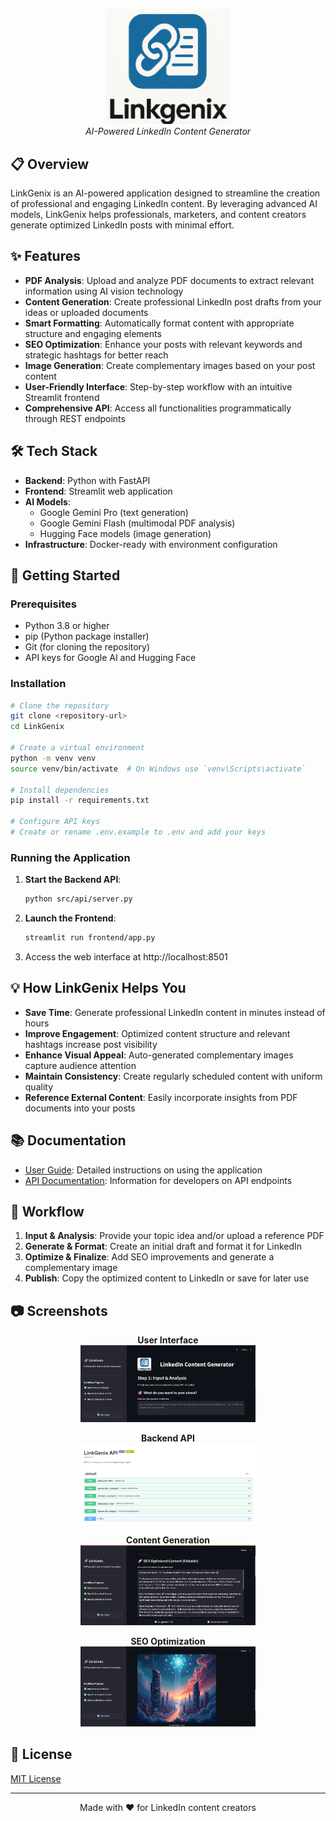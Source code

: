 <p align="center">
  <img src="src/assets/logo.png" alt="LinkGenix Logo" width="200"/>
  <br>
  <em>AI-Powered LinkedIn Content Generator</em>
</p>

## 📋 Overview

LinkGenix is an AI-powered application designed to streamline the creation of professional and engaging LinkedIn content. By leveraging advanced AI models, LinkGenix helps professionals, marketers, and content creators generate optimized LinkedIn posts with minimal effort.

## ✨ Features

- **PDF Analysis**: Upload and analyze PDF documents to extract relevant information using AI vision technology
- **Content Generation**: Create professional LinkedIn post drafts from your ideas or uploaded documents
- **Smart Formatting**: Automatically format content with appropriate structure and engaging elements
- **SEO Optimization**: Enhance your posts with relevant keywords and strategic hashtags for better reach
- **Image Generation**: Create complementary images based on your post content
- **User-Friendly Interface**: Step-by-step workflow with an intuitive Streamlit frontend
- **Comprehensive API**: Access all functionalities programmatically through REST endpoints

## 🛠️ Tech Stack

- **Backend**: Python with FastAPI
- **Frontend**: Streamlit web application
- **AI Models**:
  - Google Gemini Pro (text generation)
  - Google Gemini Flash (multimodal PDF analysis)
  - Hugging Face models (image generation)
- **Infrastructure**: Docker-ready with environment configuration

## 🚀 Getting Started

### Prerequisites

- Python 3.8 or higher
- pip (Python package installer)
- Git (for cloning the repository)
- API keys for Google AI and Hugging Face

### Installation

```bash
# Clone the repository
git clone <repository-url>
cd LinkGenix

# Create a virtual environment
python -m venv venv
source venv/bin/activate  # On Windows use `venv\Scripts\activate`

# Install dependencies
pip install -r requirements.txt

# Configure API keys
# Create or rename .env.example to .env and add your keys
```

### Running the Application

1. **Start the Backend API**:
   ```bash
   python src/api/server.py
   ```

2. **Launch the Frontend**:
   ```bash
   streamlit run frontend/app.py
   ```

3. Access the web interface at http://localhost:8501

## 💡 How LinkGenix Helps You

- **Save Time**: Generate professional LinkedIn content in minutes instead of hours
- **Improve Engagement**: Optimized content structure and relevant hashtags increase post visibility
- **Enhance Visual Appeal**: Auto-generated complementary images capture audience attention
- **Maintain Consistency**: Create regularly scheduled content with uniform quality
- **Reference External Content**: Easily incorporate insights from PDF documents into your posts

## 📚 Documentation

- [User Guide](docs/user_guide.md): Detailed instructions on using the application
- [API Documentation](docs/api_docs.md): Information for developers on API endpoints

## 📝 Workflow

1. **Input & Analysis**: Provide your topic idea and/or upload a reference PDF
2. **Generate & Format**: Create an initial draft and format it for LinkedIn
3. **Optimize & Finalize**: Add SEO improvements and generate a complementary image
4. **Publish**: Copy the optimized content to LinkedIn or save for later use

## 📷 Screenshots


<p align="center">
  <strong>User Interface</strong><br>
  <img src="ss\frontend.png" alt="LinkGenix User Interface" width="280"/>
</p>

<p align="center">
  <strong>Backend API</strong><br>
  <img src="ss\backend.png" alt="API Server Dashboard" width="280"/>
</p>

<p align="center">
  <strong>Content Generation</strong><br>
  <img src="ss\output-1.png" alt="Content Generation Results" width="280"/>
</p>

<p align="center">
  <strong>SEO Optimization</strong><br>
  <img src="ss\output-2.png" alt="SEO Optimization Output" width="280"/>
</p>

## 📄 License

[MIT License](LICENSE)

---

<p align="center">
  Made with ❤️ for LinkedIn content creators
</p>
